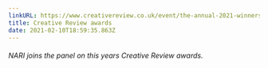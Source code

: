 ```yaml
---
linkURL: https://www.creativereview.co.uk/event/the-annual-2021-winners/
title: Creative Review awards
date: 2021-02-10T18:59:35.863Z
---
```

###### NARI joins the panel on this years Creative Review awards.